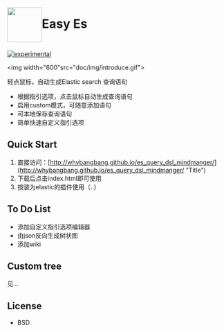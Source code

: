 <h1><img width="80" style="vertical-align: middle" src="assert/img/logo.png">Easy Es</h1>


[![experimental](http://badges.github.io/stability-badges/dist/experimental.svg)](http://github.com/badges/stability-badges)

<img width="600"src="doc/img/introduce.gif">

  轻点鼠标，自动生成Elastic search 查询语句
  
* 根据指引选项，点击鼠标自动生成查询语句
* 启用custom模式，可随意添加语句
* 可本地保存查询语句
* 简单快速自定义指引选项
  
## Quick Start

1. 直接访问：[http://whybangbang.github.io/es_query_dsl_mindmanger/](http://whybangbang.github.io/es_query_dsl_mindmanger/ "Title")
2. 下载后点击index.html即可使用
3. 按装为elastic的插件使用（..)

## To Do List

* 添加自定义指引选项编辑器
* 由json反向生成树状图
* 添加wiki
 
## Custom tree
见...

## License
* BSD
